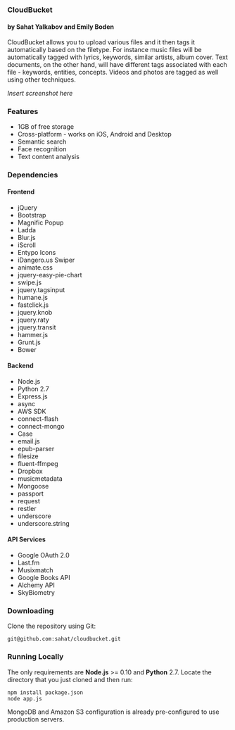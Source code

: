 ### CloudBucket
#### by Sahat Yalkabov and Emily Boden
CloudBucket allows you to upload various files and it then tags it automatically based on the filetype. 
For instance music files will be automatically tagged with lyrics, keywords, similar artists, album cover.
Text documents, on the other hand, will have different tags associated with each file - keywords, entities, concepts.
Videos and photos are tagged as well using other techniques.

*Insert screenshot here*

### Features
- 1GB of free storage
- Cross-platform - works on iOS, Android and Desktop
- Semantic search
- Face recognition
- Text content analysis

### Dependencies

#### Frontend
- jQuery
- Bootstrap
- Magnific Popup
- Ladda
- Blur.js
- iScroll
- Entypo Icons
- iDangero.us Swiper
- animate.css
- jquery-easy-pie-chart
- swipe.js
- jquery.tagsinput
- humane.js
- fastclick.js
- jquery.knob
- jquery.raty
- jquery.transit
- hammer.js
- Grunt.js
- Bower

#### Backend
- Node.js
- Python 2.7
- Express.js
- async
- AWS SDK
- connect-flash
- connect-mongo
- Case
- email.js
- epub-parser
- filesize
- fluent-ffmpeg
- Dropbox
- musicmetadata
- Mongoose
- passport
- request
- restler
- underscore
- underscore.string

#### API Services
- Google OAuth 2.0
- Last.fm
- Musixmatch
- Google Books API
- Alchemy API
- SkyBiometry

### Downloading
Clone the repository using Git:
```
git@github.com:sahat/cloudbucket.git
```

### Running Locally
The only requirements are **Node.js** >= 0.10 and **Python** 2.7. Locate the directory that you
just cloned and then run:
```
npm install package.json
node app.js
```
MongoDB and Amazon S3 configuration is already pre-configured to use production servers. 
